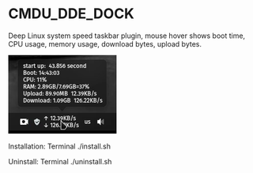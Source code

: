 # CMDU_DDE_DOCK
Deep Linux system speed taskbar plugin, mouse hover shows boot time, CPU usage, memory usage, download bytes, upload bytes.

![alt](preview.png)

Installation: Terminal ./install.sh

Uninstall: Terminal ./uninstall.sh